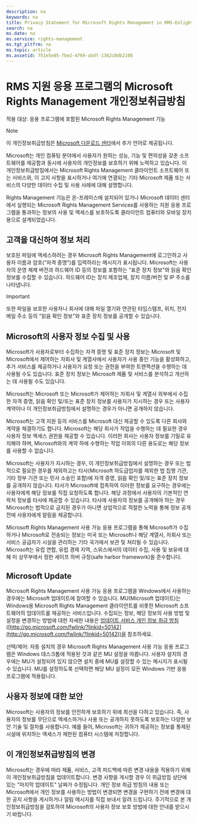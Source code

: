 ```yaml
---
description: na
keywords: na
title: Privacy Statement for Microsoft Rights Management in RMS-Enlightened Applications
search: na
ms.date: na
ms.service: rights-management
ms.tgt_pltfrm: na
ms.topic: article
ms.assetid: 751e5e05-fbe2-4769-a5df-1362c0db2108
---
```

# RMS 지원 응용 프로그램의 Microsoft Rights Management 개인정보취급방침
적용 대상: 응용 프로그램에 포함된 Microsoft Rights Management 기능

> [!NOTE]
> 이 개인정보취급방침은 [Microsoft 다운로드 센터](http://www.microsoft.com/download/details.aspx?id=41668)에서 추가 언어로 제공됩니다.

Microsoft는 개인 컴퓨팅 분야에서 사용자가 원하는 성능, 기능 및 편의성을 갖춘 소프트웨어를 제공함과 동시에 사용자의 개인정보를 보호하기 위해 노력하고 있습니다. 이 개인정보취급방침에서는 Microsoft Rights Management 클라이언트 소프트웨어 또는 서비스와, 이 고지 사항을 표시하거나 여기에 연결되는 기타 Microsoft 제품 또는 서비스의 다양한 데이터 수집 및 사용 사례에 대해 설명합니다.

Rights Management 기능은 온-프레미스에 설치되어 있거나 Microsoft 데이터 센터에서 실행되는 Microsoft Rights Management Services를 사용하는 지원 응용 프로그램을 통과하는 정보의 사용 및 액세스를 보호하도록 클라이언트 컴퓨터와 모바일 장치용으로 설계되었습니다.

## 고객을 대신하여 정보 처리
보호된 파일에 액세스하려는 경우 Microsoft Rights Management에 로그인하고 사용자 이름과 암호(“자격 증명")를 입력하라는 메시지가 표시됩니다. Microsoft는 사용자의 운영 체제 버전과 하드웨어 ID 등의 정보를 포함하는 “표준 장치 정보"와 읽음 확인 정보를 수집할 수 있습니다. 하드웨어 ID는 장치 제조업체, 장치 이름/버전 및 IP 주소를 나타냅니다.

> [!IMPORTANT]
> 또한 파일을 보호한 사용자나 회사에 대해 파일 열기와 연관된 타임스탬프, 위치, 전자 메일 주소 등의 “읽음 확인 정보"와 표준 장치 정보를 공개할 수 있습니다.

## Microsoft의 사용자 정보 수집 및 사용
Microsoft가 사용자로부터 수집하는 자격 증명 및 표준 장치 정보는 Microsoft 및 Microsoft에서 제어하는 자회사 및 계열사에서 사용자가 사용 중인 기능을 활성화하고, 추가 서비스를 제공하거나 사용자가 요청 또는 권한을 부여한 트랜잭션을 수행하는 데 사용될 수도 있습니다. 표준 장치 정보는 Microsoft 제품 및 서비스를 분석하고 개선하는 데 사용될 수도 있습니다.

Microsoft는 Microsoft 또는 Microsoft가 제어하는 자회사 및 계열사 외부에서 수집한 자격 증명, 읽음 확인 및/또는 표준 장치 정보를 사용자가 지시하는 경우 또는 사용자 계약이나 이 개인정보취급방침에서 설명하는 경우가 아니면 공개하지 않습니다.

Microsoft는 고객 지원 등의 서비스를 Microsoft 대신 제공할 수 있도록 다른 회사와 계약을 체결하기도 합니다. Microsoft는 해당 회사가 작업을 수행하는 데 필요한 경우 사용자 정보 액세스 권한을 제공할 수 있습니다. 이러한 회사는 사용자 정보를 기밀로 유지해야 하며, Microsoft와의 계약 하에 수행하는 작업 이외의 다른 용도로는 해당 정보를 사용할 수 없습니다.

Microsoft는 사용자가 지시하는 경우, 이 개인정보취급방침에서 설명하는 경우 또는 법적으로 필요한 경우를 제외하고는 타사(Microsoft 하도급업자를 제외한 법 집행 기관, 기타 정부 기관 또는 민사 소송인 포함)에 자격 증명, 읽음 확인 및/또는 표준 장치 정보를 공개하지 않습니다. 타사가 Microsoft에 접촉하여 이러한 정보를 요구하는 경우에는 사용자에게 해당 정보를 직접 요청하도록 합니다. 해당 과정에서 사용자의 기본적인 연락처 정보를 타사에 제공할 수 있습니다. 타사에 사용자의 정보를 공개해야 하는 경우 Microsoft는 법적으로 금지된 경우가 아니면 상업적으로 적절한 노력을 통해 정보 공개 전에 사용자에게 알림을 제공합니다.

Microsoft Rights Management 사용 가능 응용 프로그램을 통해 Microsoft가 수집하거나 Microsoft로 전송되는 정보는 미국 또는 Microsoft나 해당 계열사, 자회사 또는 서비스 공급자가 시설을 관리하는 기타 국가에서 보관 및 처리될 수 있습니다. Microsoft는 유럽 연합, 유럽 경제 지역, 스위스에서의 데이터 수집, 사용 및 보유에 대해 미 상무부에서 정한 세이프 하버 규정(safe harbor framework)을 준수합니다.

## Microsoft Update
Microsoft Rights Management 사용 가능 응용 프로그램을 Windows에서 사용하는 경우에는 Microsoft 업데이트에 참여할 수 있습니다. MU(Microsoft 업데이트)는 Windows용 Microsoft Rights Management 클라이언트를 비롯한 Microsoft 소프트웨어의 업데이트를 제공하는 서비스입니다. 수집되는 정보, 해당 정보의 사용 방법 및 설정을 변경하는 방법에 대한 자세한 내용은 [업데이트 서비스 개인 정보 취급 방침](http://go.microsoft.com/fwlink/?linkid=50142)([http://go.microsoft.com/fwlink/?linkid=50142](http://go.microsoft.com/fwlink/?linkid=50142))을 참조하세요.

선택/제어: 자동 설치의 경우 Microsoft Rights Management 사용 가능 응용 프로그램은 Windows 데스크톱에 적용된 것과 같은 MU 설정을 따릅니다. 사용자 설치의 경우에는 MU가 설정되어 있지 않으면 설치 중에 MU를 설정할 수 있는 메시지가 표시될 수 있습니다. MU를 설정하도록 선택하면 해당 MU 설정이 모든 Windows 기반 응용 프로그램에 적용됩니다.

## 사용자 정보에 대한 보안
Microsoft는 사용자의 정보를 안전하게 보호하기 위에 최선을 다하고 있습니다. 즉, 사용자의 정보를 무단으로 액세스하거나 사용 또는 공개하지 못하도록 보호하는 다양한 보안 기술 및 절차를 사용합니다. 예를 들어, Microsoft는 귀하가 제공하는 정보를 통제된 시설에 위치하는 액세스가 제한된 컴퓨터 시스템에 저장합니다.

## 이 개인정보취급방침의 변경
Microsoft는 경우에 따라 제품, 서비스, 고객 피드백에 따른 변경 내용을 적용하기 위해 이 개인정보취급방침을 업데이트합니다. 변경 사항을 게시할 경우 이 취급방침 상단에 있는 "마지막 업데이트" 날짜가 수정됩니다. 개인 정보 취급 방침의 내용 또는 Microsoft에서 개인 정보를 사용하는 방법이 변경되면 변경을 구현하기 전에 변경에 대한 공지 사항을 게시하거나 알림 메시지를 직접 보내서 알려 드립니다. 주기적으로 본 개인정보취급방침을 검토하여 Microsoft의 사용자 정보 보호 방법에 대한 안내를 받으시기 바랍니다.

